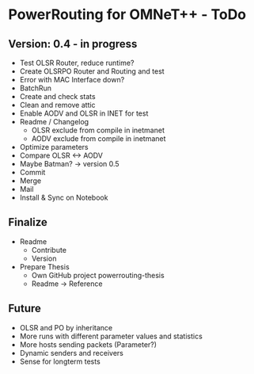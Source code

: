 PowerRouting for OMNeT++ - ToDo
===============================

Version: 0.4 - in progress
--------------------------

* Test OLSR Router, reduce runtime?
* Create OLSRPO Router and Routing and test
* Error with MAC Interface down?
* BatchRun
* Create and check stats
* Clean and remove attic
* Enable AODV and OLSR in INET for test
* Readme / Changelog
  * OLSR exclude from compile in inetmanet
  * AODV exclude from compile in inetmanet
* Optimize parameters
* Compare OLSR <-> AODV
* Maybe Batman? -> version 0.5
* Commit
* Merge
* Mail 
* Install & Sync on Notebook


Finalize
--------

* Readme
	* Contribute
	* Version
* Prepare Thesis
	* Own GitHub project powerrouting-thesis
	* Readme -> Reference

Future
------

* OLSR and PO by inheritance
* More runs with different parameter values and statistics
* More hosts sending packets (Parameter?)
* Dynamic senders and receivers
* Sense for longterm tests